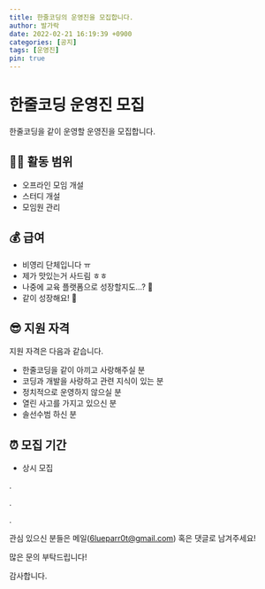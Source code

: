 ```yaml
---
title: 한줄코딩의 운영진을 모집합니다.
author: 발가락
date: 2022-02-21 16:19:39 +0900
categories: [공지]
tags: [운영진]
pin: true
---
```


# 한줄코딩 운영진 모집

한줄코딩을 같이 운영할 운영진을 모집합니다.

## 🏃‍♂️ 활동 범위

- 오프라인 모임 개설
- 스터디 개설
- 모임원 관리

## 💰 급여

- 비영리 단체입니다 ㅠ
- 제가 맛있는거 사드림 ㅎㅎ
- 나중에 교육 플랫폼으로 성장할지도...? 🤔
- 같이 성장해요! 🤗

## 😎 지원 자격

지원 자격은 다음과 같습니다.

- 한줄코딩을 같이 아끼고 사랑해주실 분
- 코딩과 개발을 사랑하고 관련 지식이 있는 분
- 정치적으로 운영하지 않으실 분
- 열린 사고를 가지고 있으신 분
- 솔선수범 하신 분

## ⏰ 모집 기간

- 상시 모집

.

.

.

관심 있으신 분들은 메일(6lueparr0t@gmail.com) 혹은 댓글로 남겨주세요!

많은 문의 부탁드립니다!

감사합니다.
